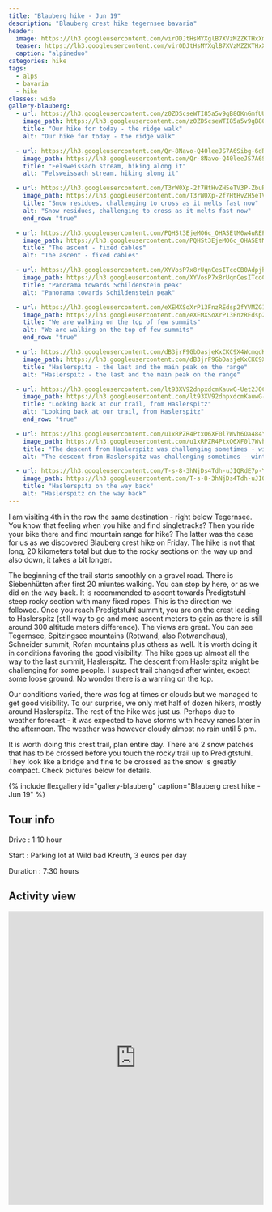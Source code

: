 ```yaml
---
title: "Blauberg hike - Jun 19"
description: "Blauberg crest hike tegernsee bavaria"
header:
  image: https://lh3.googleusercontent.com/virODJtHsMYXglB7XVzMZZKTHxXmmSJoSyY938fY6T0YrImEcs_zlSknPQZoNQEF_csZqtX5BgNb1rl_VoKq8Wj0JEjHmd1IuynnBwnqi9WejrwuaXZkipqAX7PVcZYGEYmRVlzIhuC6MePMx5tVCFB2ahYHQFQQi8mBQ9fvk6ABWP96rME48liBLE2mySlAc4ZmmAqqxDvGNx3dcdHfrX80N2L9Ot6jvH10kBysJ4cYcdL9eQoK-oEQElWnhI9W_EoxPlQBAr1u0TOBUt_n6AEWu6FE5miccp4nlJxyt4Zb8N3EtnNhCt5JFUeKSNnU9DWODIFI9VvlZkosK1_YViCBX6j1jztl98S8FnB1Z3PysUXQNnkTOcVJW2rtsZNd0MuDljd6fvWQV1vtAloQG6KRG5o9pYxSxiZjZ9RgKJrLn5LzxjAG9kEZQrzqejVDomxXbndgHfiTKi87pfFdy9X4cg5xU5RXI_K_El1tsHAGyNTCMdLtPZmE71VJ2Vo-0c-2-KMbxqPSEOEbsQCqZ5bQBxD6Y6pFHrUsMmX04-0Mf3HoIt8hKyvVGz_Rhl3nOWsDf1tG1y4Ggwt9iycn3LTPRfk_pfRmqyRCHxOoWqKuWnSDyc0MxUQKTVCuVGPpcyC9vVfYAFGr2WDti2OmZFSEvku_WQcu2Fv_02vv9GKlUcPmaUCPlMSgP7pKkejk5O1HbhjDRYZk6GJJKy0ylhuZ2s9SvDnIsISCUXjHaRmkuKzD=w1664-h1248-no
  teaser: https://lh3.googleusercontent.com/virODJtHsMYXglB7XVzMZZKTHxXmmSJoSyY938fY6T0YrImEcs_zlSknPQZoNQEF_csZqtX5BgNb1rl_VoKq8Wj0JEjHmd1IuynnBwnqi9WejrwuaXZkipqAX7PVcZYGEYmRVlzIhuC6MePMx5tVCFB2ahYHQFQQi8mBQ9fvk6ABWP96rME48liBLE2mySlAc4ZmmAqqxDvGNx3dcdHfrX80N2L9Ot6jvH10kBysJ4cYcdL9eQoK-oEQElWnhI9W_EoxPlQBAr1u0TOBUt_n6AEWu6FE5miccp4nlJxyt4Zb8N3EtnNhCt5JFUeKSNnU9DWODIFI9VvlZkosK1_YViCBX6j1jztl98S8FnB1Z3PysUXQNnkTOcVJW2rtsZNd0MuDljd6fvWQV1vtAloQG6KRG5o9pYxSxiZjZ9RgKJrLn5LzxjAG9kEZQrzqejVDomxXbndgHfiTKi87pfFdy9X4cg5xU5RXI_K_El1tsHAGyNTCMdLtPZmE71VJ2Vo-0c-2-KMbxqPSEOEbsQCqZ5bQBxD6Y6pFHrUsMmX04-0Mf3HoIt8hKyvVGz_Rhl3nOWsDf1tG1y4Ggwt9iycn3LTPRfk_pfRmqyRCHxOoWqKuWnSDyc0MxUQKTVCuVGPpcyC9vVfYAFGr2WDti2OmZFSEvku_WQcu2Fv_02vv9GKlUcPmaUCPlMSgP7pKkejk5O1HbhjDRYZk6GJJKy0ylhuZ2s9SvDnIsISCUXjHaRmkuKzD=w400-h300-no
  caption: "alpineduo"
categories: hike
tags:
  - alps
  - bavaria
  - hike
classes: wide
gallery-blauberg:
  - url: https://lh3.googleusercontent.com/z0ZDScseWTI85a5v9gB8OKnGmfUUrrhLwrRTqQFk30gF4IqZwWCsDmZ4rcEAzjfdxCy5Kb8XL7DiYdJQ5dO6luCVmBW116xEmhAYHpnv40p-gmt8LtTZRx_Y6JeFcNq4wOljKkc7f7ZgwBpujWkyHOxWKkV6DNI0KJRs_ltSro-IJpAIa5flR2bMuHU0W_qNeaiM4s0_m3NgFLvg_DhyV3I6OZdvmDehbuJxck67jCHgI-KPrQL_QHa7h38zuiE_lCD78xrgZ062iFoKb5gkJHiXEwVO8gDdyp1cQ2xC_BCXPPS1vzgYvWHoILvVo4k7n1Xr1gpuYRwVoD512EDtM7mNfKZXWGOsRodff96AP7K1vvx1EJZyCzfGKjvDeBckCWjhNfaeI78CR3J2FYJevr2QFnfcndO7s5AGf39A84A-LQUVfWD9rBFVpA-sgUiTg9c1gpAMwhFI3lqPtfbLOxSSYLunEpeckujpRLZHrYSzxClbBvxlJ6YJw_tjxLdC8NIWJ-efCxfUy5rL71mA6yihasIU5TYq9IZALppTcmywbG6RAzdqUiIm3LTAA2mKodUN34pbV5BuGtpZ3g5lfP7M8FvQdHVvVcuTyEfUyBXKpV2140MTA5lqC6j6sqiQFGkh2FRWuNk0NVis6Du_sihN8VOoWaEnSouKBZCEkYexHIXuVA-yUJCIw1rEbjxui1Ul-EePH5NZq-gaCEoXDPoWDw=w2016-h1512-no
    image_path: https://lh3.googleusercontent.com/z0ZDScseWTI85a5v9gB8OKnGmfUUrrhLwrRTqQFk30gF4IqZwWCsDmZ4rcEAzjfdxCy5Kb8XL7DiYdJQ5dO6luCVmBW116xEmhAYHpnv40p-gmt8LtTZRx_Y6JeFcNq4wOljKkc7f7ZgwBpujWkyHOxWKkV6DNI0KJRs_ltSro-IJpAIa5flR2bMuHU0W_qNeaiM4s0_m3NgFLvg_DhyV3I6OZdvmDehbuJxck67jCHgI-KPrQL_QHa7h38zuiE_lCD78xrgZ062iFoKb5gkJHiXEwVO8gDdyp1cQ2xC_BCXPPS1vzgYvWHoILvVo4k7n1Xr1gpuYRwVoD512EDtM7mNfKZXWGOsRodff96AP7K1vvx1EJZyCzfGKjvDeBckCWjhNfaeI78CR3J2FYJevr2QFnfcndO7s5AGf39A84A-LQUVfWD9rBFVpA-sgUiTg9c1gpAMwhFI3lqPtfbLOxSSYLunEpeckujpRLZHrYSzxClbBvxlJ6YJw_tjxLdC8NIWJ-efCxfUy5rL71mA6yihasIU5TYq9IZALppTcmywbG6RAzdqUiIm3LTAA2mKodUN34pbV5BuGtpZ3g5lfP7M8FvQdHVvVcuTyEfUyBXKpV2140MTA5lqC6j6sqiQFGkh2FRWuNk0NVis6Du_sihN8VOoWaEnSouKBZCEkYexHIXuVA-yUJCIw1rEbjxui1Ul-EePH5NZq-gaCEoXDPoWDw=w400-h300-no
    title: "Our hike for today - the ridge walk"
    alt: "Our hike for today - the ridge walk"

  - url: https://lh3.googleusercontent.com/Qr-8Navo-Q40leeJS7A6Sibg-6dRDz36NjtX_jZUEOkaQk1xqnNrFMvBn4UnRd7FRIQh26G6aHJt4o2SSXBGpXaDhbGiGDaPtHPPPuFdhT2Xv4f0ebsvXysRciMzfB0TmC28gnJLakIVr7Kj5bUiA0RUt-kLTg3XSu724BtkQfu_3OtMziQLSYxIR1aGED8gBqGojiC9CKJqY6HCfC03SaGoLu6ztmg_A1Ktz74TUexcbHmY_NIuHC0tKsZQNpZqTOfiyCrTNeqOg-Lzzw1TSqBMduwKFYod-h1DxAJc4WKkmXweYUuu4n6DIW1q6BZ73ywZP5XjK1OufSS3ce-l4bu8mRW5-eQe6_k1h8JGzzdck6EdRrj834oeVtd74_V5Ypuw9hxCzDL6CtlOe3dKil_gs_c0HNtD7GIUQ9vvAJSBfglMOZRSVIB9eFa7cySpMVfbNlsnYhaVU8O7kR3K93Ln66N1FWV3G8yq1KLrCw5nL9GA6z2w9ZJfCqPGGge801ecMrB7xNx9aQXdzGhhvNsHS4DAirurndF0IYDXAgux0aqHUHuzFcL3CobT97mztD64gI1zF_PuRHRuIMYPVjU7d8d5NVv-vadlz9A-Zrr613inPHJiWWHluQTP7cqAKPhBHxZ5R14oU8VPZpBz3GXblH8AyoCOLaxwc1QI99Lh2WsrWCdzWgseopKbEdy7n4LWb3xk36XYFiYfx8_m0GXHgINWv6z6OGDhlA_STrDFAmlS=w936-h1248-no
    image_path: https://lh3.googleusercontent.com/Qr-8Navo-Q40leeJS7A6Sibg-6dRDz36NjtX_jZUEOkaQk1xqnNrFMvBn4UnRd7FRIQh26G6aHJt4o2SSXBGpXaDhbGiGDaPtHPPPuFdhT2Xv4f0ebsvXysRciMzfB0TmC28gnJLakIVr7Kj5bUiA0RUt-kLTg3XSu724BtkQfu_3OtMziQLSYxIR1aGED8gBqGojiC9CKJqY6HCfC03SaGoLu6ztmg_A1Ktz74TUexcbHmY_NIuHC0tKsZQNpZqTOfiyCrTNeqOg-Lzzw1TSqBMduwKFYod-h1DxAJc4WKkmXweYUuu4n6DIW1q6BZ73ywZP5XjK1OufSS3ce-l4bu8mRW5-eQe6_k1h8JGzzdck6EdRrj834oeVtd74_V5Ypuw9hxCzDL6CtlOe3dKil_gs_c0HNtD7GIUQ9vvAJSBfglMOZRSVIB9eFa7cySpMVfbNlsnYhaVU8O7kR3K93Ln66N1FWV3G8yq1KLrCw5nL9GA6z2w9ZJfCqPGGge801ecMrB7xNx9aQXdzGhhvNsHS4DAirurndF0IYDXAgux0aqHUHuzFcL3CobT97mztD64gI1zF_PuRHRuIMYPVjU7d8d5NVv-vadlz9A-Zrr613inPHJiWWHluQTP7cqAKPhBHxZ5R14oU8VPZpBz3GXblH8AyoCOLaxwc1QI99Lh2WsrWCdzWgseopKbEdy7n4LWb3xk36XYFiYfx8_m0GXHgINWv6z6OGDhlA_STrDFAmlS=w300-h400-no
    title: "Felsweissach stream, hiking along it"
    alt: "Felsweissach stream, hiking along it"

  - url: https://lh3.googleusercontent.com/T3rW0Xp-2f7HtHvZH5eTV3P-ZbuR3E7S1BSzQfO4iLrq64Jq8tyaq2le7EvToC2_g_hda0b711F1ZlzToN8mXPEHQCQ5WP2x7gJGnsaiwFrlyBjcfdBOY3LsAymcfR6wtLeudnv_bo-ElbzqfDAzcCdbTAzGprzWAUb9RnLVIf7-XwcOZsvMNM35Zlv8vuODe3jYZKElIBBApHdtctKPE-lkfjVLWT35Mx1oyP2eED7XMWcO_fyit1lZ_dK7B_nk4rrj9CsvsjZOQVY4XfJArGLC6jWo3SNM86cpZGX0eZPSbdndEArhQ-6TSSV7QmcZDlgg8-nYkHQOt8xyXnmrhZoKE3x5XPBN6WIcFZaQ-82M-P9no2G8BiwlHzsAobrvpgYr3pdeEhuWZX9mirflQlF12bW5x8jn0SD0xGZmaR_xCijrMCqB3tOLxS74wgQAJNikead698armDwf8MsfJyf_v5GLQWRdqmpMUDfxI3g5dYaqPw-Xe8BkZIYALvnCYdvh0p6HWlTSdT2u-qXnlaPjdd0GrB2XCC9PpVGMSp3FEAelwXjpOMSXVtoUEKNq_Ugtw9Fyn_I1Mylec-cvaSUVdj1iTTfxVbsTuWq9B1NLDqAvcXGu-uY-qhSpUWUv-FKkwgJimJtLTQycynfu1aVmpcovJIWHENG_rm1UXuSc_ZRUkf5jCqOCKkqcuyGeSNoDefQcpSE6Xym85R4a2PGP3tgIuVFSdgLmVfuCiJMPACBC=w936-h1248-no
    image_path: https://lh3.googleusercontent.com/T3rW0Xp-2f7HtHvZH5eTV3P-ZbuR3E7S1BSzQfO4iLrq64Jq8tyaq2le7EvToC2_g_hda0b711F1ZlzToN8mXPEHQCQ5WP2x7gJGnsaiwFrlyBjcfdBOY3LsAymcfR6wtLeudnv_bo-ElbzqfDAzcCdbTAzGprzWAUb9RnLVIf7-XwcOZsvMNM35Zlv8vuODe3jYZKElIBBApHdtctKPE-lkfjVLWT35Mx1oyP2eED7XMWcO_fyit1lZ_dK7B_nk4rrj9CsvsjZOQVY4XfJArGLC6jWo3SNM86cpZGX0eZPSbdndEArhQ-6TSSV7QmcZDlgg8-nYkHQOt8xyXnmrhZoKE3x5XPBN6WIcFZaQ-82M-P9no2G8BiwlHzsAobrvpgYr3pdeEhuWZX9mirflQlF12bW5x8jn0SD0xGZmaR_xCijrMCqB3tOLxS74wgQAJNikead698armDwf8MsfJyf_v5GLQWRdqmpMUDfxI3g5dYaqPw-Xe8BkZIYALvnCYdvh0p6HWlTSdT2u-qXnlaPjdd0GrB2XCC9PpVGMSp3FEAelwXjpOMSXVtoUEKNq_Ugtw9Fyn_I1Mylec-cvaSUVdj1iTTfxVbsTuWq9B1NLDqAvcXGu-uY-qhSpUWUv-FKkwgJimJtLTQycynfu1aVmpcovJIWHENG_rm1UXuSc_ZRUkf5jCqOCKkqcuyGeSNoDefQcpSE6Xym85R4a2PGP3tgIuVFSdgLmVfuCiJMPACBC=w300-h400-no
    title: "Snow residues, challenging to cross as it melts fast now"
    alt: "Snow residues, challenging to cross as it melts fast now"
    end_row: "true"

  - url: https://lh3.googleusercontent.com/PQHSt3EjeMO6c_OHASEtM0w4uREPDx9DPYDKQu8j8BkaaWKe5k07XXDRDVG7hpUEZ334esddweFOkvSg4PGklwpQj3nrvPT2_OIJVhufXK73QENKiGInOOUT5zssY8RsDtwPkjoyd1TVDajl1QJ7r-8tS-UbZQf7O5cNOoGav014B3GHeHzH7p6CDXp3UyDjDhFLgOId5GcPpsx4KJCnEDKjfet4uSDeLozsKpwa9MBWjKga0wdgyrGfpFfkYy1BUQu2XMRSLrZ5JWrGUXL1Kh5_uyPD3t2wwwr-tdo0t9RApkZyuLMtkiAJp2brzhe7dRI_eEOJ7XW5aTCyX0ykYXz0DgrNssKyyIkfga6nUymgxBL0IduXYZ4DrljVlkMc6RL4sfUL9eMSRJdymZpA8bEabLMHKC3I4eNaELCQDnW28us1BfNZGNz6oeM-vrML6FkCz86W9rZAC_UhzbkqJJEZVwSIPcE6PCEzsONOMngGcoZV9XNdWPL06aUn995GzqZwff4FN1p6RPLp_OqJ-0dRxCRmem0ttkHdyJeCxzcwUE3jKr8KuurVLJWuAnRcA74X5AsbMgEh1NTQtuENAc3EbV21Lvl58BVEGIzypTnTI8kX59xI_ctwzOUMPJtjzhEEOPwec3HfCnVt9CC4jK7veQWW1v0eSAGiFU0kwIXT2qmODrwWJzP8C5lzpLiVUikjVugUg2-kNFgpWRAKOwSMhwLVw2yAacgGxqUJEjtm9CbU=w936-h1248-no
    image_path: https://lh3.googleusercontent.com/PQHSt3EjeMO6c_OHASEtM0w4uREPDx9DPYDKQu8j8BkaaWKe5k07XXDRDVG7hpUEZ334esddweFOkvSg4PGklwpQj3nrvPT2_OIJVhufXK73QENKiGInOOUT5zssY8RsDtwPkjoyd1TVDajl1QJ7r-8tS-UbZQf7O5cNOoGav014B3GHeHzH7p6CDXp3UyDjDhFLgOId5GcPpsx4KJCnEDKjfet4uSDeLozsKpwa9MBWjKga0wdgyrGfpFfkYy1BUQu2XMRSLrZ5JWrGUXL1Kh5_uyPD3t2wwwr-tdo0t9RApkZyuLMtkiAJp2brzhe7dRI_eEOJ7XW5aTCyX0ykYXz0DgrNssKyyIkfga6nUymgxBL0IduXYZ4DrljVlkMc6RL4sfUL9eMSRJdymZpA8bEabLMHKC3I4eNaELCQDnW28us1BfNZGNz6oeM-vrML6FkCz86W9rZAC_UhzbkqJJEZVwSIPcE6PCEzsONOMngGcoZV9XNdWPL06aUn995GzqZwff4FN1p6RPLp_OqJ-0dRxCRmem0ttkHdyJeCxzcwUE3jKr8KuurVLJWuAnRcA74X5AsbMgEh1NTQtuENAc3EbV21Lvl58BVEGIzypTnTI8kX59xI_ctwzOUMPJtjzhEEOPwec3HfCnVt9CC4jK7veQWW1v0eSAGiFU0kwIXT2qmODrwWJzP8C5lzpLiVUikjVugUg2-kNFgpWRAKOwSMhwLVw2yAacgGxqUJEjtm9CbU=w300-h400-no
    title: "The ascent - fixed cables"
    alt: "The ascent - fixed cables"

  - url: https://lh3.googleusercontent.com/XYVosP7x8rUqnCesITcoCB0AdpjhuWlcrO-RHpOEdLlkCjfygOekQ44k3qj_xbNTkGz_XuWy1uJ9nDJJradt4qtS3v2yDev261-6TUj8ifecLjXAJEx0Co2z8nUtFDfJxU0nZsO_TOMyo19DtdoOetX5sTcPrRGEY82niNO9_L3TutghrkwOj2CI4HEJJoVAV2H6aUVSFwUvxA5_MebQ8GvoVeaoHNQWlbHjSMoOH0W8DtQM8wNiukbo4hF69VsSp2RwX5hl_AZgPOpT0Yfv7eXJOCN5kRnPoMSoNGhe_evYwGeoIPlI-AJ7EuW9M16gRkpAKui4ZG3Q4ZCy5CVXu2SjRCcEVimYdFCo84jxxyZ_JfhTlktnbtC09UH19x-8i9kvcFZrCHA3CompNkj05rPcvjdztq-m3pzKwq0EtaEKc3O0tUEhRwtgssYmMJwnlPYZm2Aatcn_BoOICM8RxnJsXErtVGIm3qQTHQGkahG406fbGHQRBdF3m1ieJ2FcnktgisxBIbWxFzswwMrDLr1_JEZko9HWQDh3rLXqqQDCYIWAqOBVhiEJ3u05zZQ3mFISHDNTeAPzulBpSb_Jflb_eCRE1YvVQW5_Hn-whnIyUpdCahaM8e8GZVxnbuB5Oze6dMzqKjr8FrnoqCavl3PWD7dYVxSWs1QBR8KjWyAMpwX2GYwvRMIsiASWqevXPahK7kd-L4k65rT1I0Nb1frT4tkmgRIimZTw2nR812CaE30N=w2200-h697-no
    image_path: https://lh3.googleusercontent.com/XYVosP7x8rUqnCesITcoCB0AdpjhuWlcrO-RHpOEdLlkCjfygOekQ44k3qj_xbNTkGz_XuWy1uJ9nDJJradt4qtS3v2yDev261-6TUj8ifecLjXAJEx0Co2z8nUtFDfJxU0nZsO_TOMyo19DtdoOetX5sTcPrRGEY82niNO9_L3TutghrkwOj2CI4HEJJoVAV2H6aUVSFwUvxA5_MebQ8GvoVeaoHNQWlbHjSMoOH0W8DtQM8wNiukbo4hF69VsSp2RwX5hl_AZgPOpT0Yfv7eXJOCN5kRnPoMSoNGhe_evYwGeoIPlI-AJ7EuW9M16gRkpAKui4ZG3Q4ZCy5CVXu2SjRCcEVimYdFCo84jxxyZ_JfhTlktnbtC09UH19x-8i9kvcFZrCHA3CompNkj05rPcvjdztq-m3pzKwq0EtaEKc3O0tUEhRwtgssYmMJwnlPYZm2Aatcn_BoOICM8RxnJsXErtVGIm3qQTHQGkahG406fbGHQRBdF3m1ieJ2FcnktgisxBIbWxFzswwMrDLr1_JEZko9HWQDh3rLXqqQDCYIWAqOBVhiEJ3u05zZQ3mFISHDNTeAPzulBpSb_Jflb_eCRE1YvVQW5_Hn-whnIyUpdCahaM8e8GZVxnbuB5Oze6dMzqKjr8FrnoqCavl3PWD7dYVxSWs1QBR8KjWyAMpwX2GYwvRMIsiASWqevXPahK7kd-L4k65rT1I0Nb1frT4tkmgRIimZTw2nR812CaE30N=w400-h300-no
    title: "Panorama towards Schildenstein peak"
    alt: "Panorama towards Schildenstein peak"

  - url: https://lh3.googleusercontent.com/eXEMXSoXrP13FnzREdsp2fYVMZG1MdMSVPyaqs0VUIIv3rEk-Ie57JlRKMXqheX70_5LgRRZx2-QsThAynPF6zUt-jKHn67N-LT9QIektFggWvQajXCxGhNgebD7BsJReM6yXqHPxKS_21rVUGRKqFQd8sPCQnYjZnbStuY_wR6JmFUqRdtSAK3q3pKtuNfXi0_4H1uAgB2ZrmmGXyvcjLZAtEClO9C2ZWlzfk2LU5EI-ljcJN8XUE2cojENZ3d41i9gE0t_ucnH1Cj_YYzKg4VtH1P82uqoBQNMC9_5leqsBwwFbPGqRatICSdkdWFTAjAaszGdqL6KCb-o5Gm2nNcJkFQezec-YnDLxyxvj74vSZ3-o5gU0Z5k0U2sltiKbX0K9evv8sJT8SUExkNHpB4nW1dn_n6GJrvrWOooQ3BLHKpEZIqU-hEPveVm5UayI8j4bbVpJgs0vm2s1Sw8WGkQi-BnQFEEPjxDq1BNL3NdyRAmLuNR9JLb3dJDIJ5IeKk8kfLhMB1BxyZa2Me_Z9kz2t8V0wFvHUOxupMCryY96mOYwiYgA0mRm0HGe0Z-rOWYUbYpTenOOqzBxGLO_nGqkmFxHDaoIKlYP-6ICyV7kFtfQfMqw4LQl7sxaPUq4IkUnTDVeahWDDgS0DvIXPRe5OxW7b6oK_6CAKMoLglCSaZTsWNl01yOp2HArKrxGyehfHKcSHLZCaOQVn0bjwOFYIaySjY-BXprN-FW6QFOWai3=w936-h1248-no
    image_path: https://lh3.googleusercontent.com/eXEMXSoXrP13FnzREdsp2fYVMZG1MdMSVPyaqs0VUIIv3rEk-Ie57JlRKMXqheX70_5LgRRZx2-QsThAynPF6zUt-jKHn67N-LT9QIektFggWvQajXCxGhNgebD7BsJReM6yXqHPxKS_21rVUGRKqFQd8sPCQnYjZnbStuY_wR6JmFUqRdtSAK3q3pKtuNfXi0_4H1uAgB2ZrmmGXyvcjLZAtEClO9C2ZWlzfk2LU5EI-ljcJN8XUE2cojENZ3d41i9gE0t_ucnH1Cj_YYzKg4VtH1P82uqoBQNMC9_5leqsBwwFbPGqRatICSdkdWFTAjAaszGdqL6KCb-o5Gm2nNcJkFQezec-YnDLxyxvj74vSZ3-o5gU0Z5k0U2sltiKbX0K9evv8sJT8SUExkNHpB4nW1dn_n6GJrvrWOooQ3BLHKpEZIqU-hEPveVm5UayI8j4bbVpJgs0vm2s1Sw8WGkQi-BnQFEEPjxDq1BNL3NdyRAmLuNR9JLb3dJDIJ5IeKk8kfLhMB1BxyZa2Me_Z9kz2t8V0wFvHUOxupMCryY96mOYwiYgA0mRm0HGe0Z-rOWYUbYpTenOOqzBxGLO_nGqkmFxHDaoIKlYP-6ICyV7kFtfQfMqw4LQl7sxaPUq4IkUnTDVeahWDDgS0DvIXPRe5OxW7b6oK_6CAKMoLglCSaZTsWNl01yOp2HArKrxGyehfHKcSHLZCaOQVn0bjwOFYIaySjY-BXprN-FW6QFOWai3=w300-h400-no
    title: "We are walking on the top of few summits"
    alt: "We are walking on the top of few summits"
    end_row: "true"

  - url: https://lh3.googleusercontent.com/dB3jrF9GbDasjeKxCKC9X4WcmgdKX16_kmKv2TjYw6wJAx8M3oPsWJMRPLWEposo3-VHV81S0qsUmwgd5syBWI7zU_Tqd0iJq10hU3tGB4i-sRCdtgC1mUt8kmlzBP-Xatb_II-cZ5a_6j6ynWg_-0ZSMPsKfEO9B4SyzpVPdbPd0N6MMgw1zlQ9YeJeeTYSV2mSS40GIEMtyWctewION-kPNy_k6SGd0KqiH8ExshEGdtOwP4QukXf-AtQKhkPg2nb-45AqBGtlfgfEGcAhH8HsNITsUJqOqhGRKZgyZuDnWOK4HSpn_cqaC2tgPO0AL2dnspjAdA5ktkwVVUC8O9VGSUCFC8ahxX6J4J01QKUuF89wYGa5fIWM-56Gn6GMfKPoqFlDEtJA30CuGvgoUuaJ5JUEPqqvm20deNewomiKIVQCRikdMOBJDv0LXde4MBBLTVPO07GQqiuvzmi6rWZepYXrhy5PXYMlS6CfbJREV2eSHGMOfoy0Py6LHR_1JrnfHmF8hFKX_SctswKy6Ar3iGa0NBaDW_F2MLnQoXdOi7COBTnjOfb_CDu5lu9xZqflzJF6k8qskpgJJgRtB13bffZdPhhPPeWvdzbBPCYMy20uUheWr-pjGpPjVKk_44HrEFKcmL2SP-IswnIAczLwCx4m9smMYceDPWsfgNsqS4zIr4Z60rcr6S7Cpukn30prRmt4TYS4eBLcEaIwyPzmvP-vrhtD1FJFrEtVvJ-o32Bt=w1664-h1248-no
    image_path: https://lh3.googleusercontent.com/dB3jrF9GbDasjeKxCKC9X4WcmgdKX16_kmKv2TjYw6wJAx8M3oPsWJMRPLWEposo3-VHV81S0qsUmwgd5syBWI7zU_Tqd0iJq10hU3tGB4i-sRCdtgC1mUt8kmlzBP-Xatb_II-cZ5a_6j6ynWg_-0ZSMPsKfEO9B4SyzpVPdbPd0N6MMgw1zlQ9YeJeeTYSV2mSS40GIEMtyWctewION-kPNy_k6SGd0KqiH8ExshEGdtOwP4QukXf-AtQKhkPg2nb-45AqBGtlfgfEGcAhH8HsNITsUJqOqhGRKZgyZuDnWOK4HSpn_cqaC2tgPO0AL2dnspjAdA5ktkwVVUC8O9VGSUCFC8ahxX6J4J01QKUuF89wYGa5fIWM-56Gn6GMfKPoqFlDEtJA30CuGvgoUuaJ5JUEPqqvm20deNewomiKIVQCRikdMOBJDv0LXde4MBBLTVPO07GQqiuvzmi6rWZepYXrhy5PXYMlS6CfbJREV2eSHGMOfoy0Py6LHR_1JrnfHmF8hFKX_SctswKy6Ar3iGa0NBaDW_F2MLnQoXdOi7COBTnjOfb_CDu5lu9xZqflzJF6k8qskpgJJgRtB13bffZdPhhPPeWvdzbBPCYMy20uUheWr-pjGpPjVKk_44HrEFKcmL2SP-IswnIAczLwCx4m9smMYceDPWsfgNsqS4zIr4Z60rcr6S7Cpukn30prRmt4TYS4eBLcEaIwyPzmvP-vrhtD1FJFrEtVvJ-o32Bt=w400-h300-no
    title: "Haslerspitz - the last and the main peak on the range"
    alt: "Haslerspitz - the last and the main peak on the range"

  - url: https://lh3.googleusercontent.com/lt93XV92dnpxdcmKauwG-Uet2JOCBCrKP3USibUiC9epTrJ8o4iUIXAN4UMXxrqymonSCi2J6BYw8lF7RI2GQEZMrtlH546cVF7wtF0v-Oxb4d1gXY7jzCIL9UXouLaKBnMa9xjQgIkhCQrRKn4o37S6_Kj6n93T4WKkZ3SbsUBT8CwlZn_yynRL5aOe19W7DaMOL0WvaAUCqCf4bMxSaN3OkYBLGy0ZynnQ2F48hGpoZjpzvHEr8RiTaGs7SglskBRsICK-YGGJTEEDGNlgK3yn-2PjGYMhrs_Jb1wFXLeZ-caE1MME0B80R2eYbiWOq5vJYX1b5VDfODWVdF_ktozqd5BZhx5QtXS2bI4VBTt5m3UAlb3S2pxvi9JyY4U37bp5t9mSqCoUq-7FsBhmzbNP8TyeNDWZIJc-vdUjQq-UDZRILJAoVONxwf6Uit3maJCuOgQkgSDi_8h4GUW9BWQOVeijeQ1wh8ktPZzpRU4zHApcEv4jl_ZTBDXCet271YBspopJv__QkK3HjUE5WVCYAw0ug_nElHTBjE9SXcrF1fy3-Zm7zutudiZF2r2qkU3YiXlITQ66Avvm1Exgl3VL_bwWCQNbKMaSQ8SUPPSnEufhklpCk9XOxUlxIea6PI7VmlNHJdNCuBxtR03Crc_sM4bqePEvnVvVkHa4Ncq9HBNXHDMtKMOfEPTT1lkpMcW0IjC5Idrfq25uA3QlY8hiY0dK1Bjojg48jl88YamuqnOZ=w1664-h1248-no
    image_path: https://lh3.googleusercontent.com/lt93XV92dnpxdcmKauwG-Uet2JOCBCrKP3USibUiC9epTrJ8o4iUIXAN4UMXxrqymonSCi2J6BYw8lF7RI2GQEZMrtlH546cVF7wtF0v-Oxb4d1gXY7jzCIL9UXouLaKBnMa9xjQgIkhCQrRKn4o37S6_Kj6n93T4WKkZ3SbsUBT8CwlZn_yynRL5aOe19W7DaMOL0WvaAUCqCf4bMxSaN3OkYBLGy0ZynnQ2F48hGpoZjpzvHEr8RiTaGs7SglskBRsICK-YGGJTEEDGNlgK3yn-2PjGYMhrs_Jb1wFXLeZ-caE1MME0B80R2eYbiWOq5vJYX1b5VDfODWVdF_ktozqd5BZhx5QtXS2bI4VBTt5m3UAlb3S2pxvi9JyY4U37bp5t9mSqCoUq-7FsBhmzbNP8TyeNDWZIJc-vdUjQq-UDZRILJAoVONxwf6Uit3maJCuOgQkgSDi_8h4GUW9BWQOVeijeQ1wh8ktPZzpRU4zHApcEv4jl_ZTBDXCet271YBspopJv__QkK3HjUE5WVCYAw0ug_nElHTBjE9SXcrF1fy3-Zm7zutudiZF2r2qkU3YiXlITQ66Avvm1Exgl3VL_bwWCQNbKMaSQ8SUPPSnEufhklpCk9XOxUlxIea6PI7VmlNHJdNCuBxtR03Crc_sM4bqePEvnVvVkHa4Ncq9HBNXHDMtKMOfEPTT1lkpMcW0IjC5Idrfq25uA3QlY8hiY0dK1Bjojg48jl88YamuqnOZ=w400-h300-no
    title: "Looking back at our trail, from Haslerspitz"
    alt: "Looking back at our trail, from Haslerspitz"
    end_row: "true"

  - url: https://lh3.googleusercontent.com/u1xRPZR4PtxO6XF0l7Wvh6Oa484YbLiu3pJTN81sFfOXqPvEeJKElnNYYQG-gXcunhQLbwjmL4xTEAYHcfhi3CZYG2t52wtdYd4lG06qSA4KPNbItNZHI5ZGMbdUUFa3s4dccc4RHGfAGtkTeNvqPpDSC6C02qcxbvGwf9HTQ1N3Dbx_oKN_GgNpdQbUwkCONVijKm4VgMVCUCisqLuNAR2o_fFE6vQWL4GMtniSSuBvaoz582SYEnDlnoiOfbtp3GZIdi_KXHy9xLaWNqio8DugqM5SzJA6IzGx1lEoi2e3CLsWhHFzsG-mBUhG4cDCHXmtObVA8xkGOKKCng7xsHQHjsYdwkSNudocMsEEVkDjUFSEPWoz1IYXDI8P0AJGhMVeDJ2ZutU5R6ilSv908bsNYZFJzQz0QoLGnrCRnpkJv0pVawWsuf8rqeGFUZyccNbjkKR_Jw5O7m4YokLp1r803iH4H8BbTbfm1bK8ITJTWvbxldmiZanlfxEE5Pb6hr8G6lP4A83xwAlyfk1rdVT_TwPjN0k0tGuDJEH8mCVhrXJeNnh5XJM3dmhe0baRSEt_uoXoeTQrG0-juaf9ruQc5GBuEoH-y0MSe3EXDManVYs3W3F2NvkkE3XTbqPzQY-3x39CR_FnxhSITh6R6bvBNfW0IDJl28VJJv2i9tf0fz7uyt63uMg_4s7sHspgd1SRX_wY-k9dgBWEM-F_U6p2BRgzZefaBm6MUfVdRaV0h9tC=w936-h1248-no
    image_path: https://lh3.googleusercontent.com/u1xRPZR4PtxO6XF0l7Wvh6Oa484YbLiu3pJTN81sFfOXqPvEeJKElnNYYQG-gXcunhQLbwjmL4xTEAYHcfhi3CZYG2t52wtdYd4lG06qSA4KPNbItNZHI5ZGMbdUUFa3s4dccc4RHGfAGtkTeNvqPpDSC6C02qcxbvGwf9HTQ1N3Dbx_oKN_GgNpdQbUwkCONVijKm4VgMVCUCisqLuNAR2o_fFE6vQWL4GMtniSSuBvaoz582SYEnDlnoiOfbtp3GZIdi_KXHy9xLaWNqio8DugqM5SzJA6IzGx1lEoi2e3CLsWhHFzsG-mBUhG4cDCHXmtObVA8xkGOKKCng7xsHQHjsYdwkSNudocMsEEVkDjUFSEPWoz1IYXDI8P0AJGhMVeDJ2ZutU5R6ilSv908bsNYZFJzQz0QoLGnrCRnpkJv0pVawWsuf8rqeGFUZyccNbjkKR_Jw5O7m4YokLp1r803iH4H8BbTbfm1bK8ITJTWvbxldmiZanlfxEE5Pb6hr8G6lP4A83xwAlyfk1rdVT_TwPjN0k0tGuDJEH8mCVhrXJeNnh5XJM3dmhe0baRSEt_uoXoeTQrG0-juaf9ruQc5GBuEoH-y0MSe3EXDManVYs3W3F2NvkkE3XTbqPzQY-3x39CR_FnxhSITh6R6bvBNfW0IDJl28VJJv2i9tf0fz7uyt63uMg_4s7sHspgd1SRX_wY-k9dgBWEM-F_U6p2BRgzZefaBm6MUfVdRaV0h9tC=w300-h400-no
    title: "The descent from Haslerspitz was challenging sometimes - winter changed the path a bit"
    alt: "The descent from Haslerspitz was challenging sometimes - winter changed the path a bit"

  - url: https://lh3.googleusercontent.com/T-s-8-3hNjDs4Tdh-uJIQRdE7p-YTTCHht-vpfT9q3t4JgRIKYGPzSDwBIL3eQcUFGS7cql33trXQbW09G96_PTTk8UBDDhwEO-WmH6g8SPkwEAyy4A1Oj3WVUxpPeMfpRb7ZHgdGU6P3fma39vpIxPMzjeVddx63Ka9o8ee9LppqdIebBJpX1_GhieGAehMXYQ21o6WDC-2TQHoVnc2qWp6XBQtX-V4EatFJruyrjjnUrg0P4SGbg3zpia7-HOV0WYoDz_tJPKi--DMtGDgi_56f3tdiKZDDvFBKnDcUh4y-Tsd56GbduwtAtiuEKHHg-37r1xQeN-fF0jGoy5ohCM_qyXkgTLATc8lupRJFwavWmlvzE9A_RrH4IpvmF3bytJmxJmv0iK46g0UXbY_MJSSCsRv5KBTBdYamKmITuj6xMJqre2qqhbTGYNkinu5JBMSaYpWjowlpD547w9Ho5z21abRllfBtCkqmOGT5JhBGP_sCF4KOFZ321G2VWlTTSOBkoUCxObsmWAYQgWD2VQ5ySZi2aBkz1-mw86xPai3LII4uAbKp_qzK-u0MRT0wTciksON6YA4el6gP2oa1OPSZad_s7MaghDSEjZVqpZ6IN0xl0EP69dk_Y2mbZEQdqMIhyWHRwMTqLo3nZkKyMpJczYuZGWSbgAsLdsHvwDuMKPiiChaIr1Gh-KhhaTz3o4YZ9EKXmTh8XOGDN9v4aE_gdCSuogQO3l3Ats_M4G-L8U7=w936-h1248-no
    image_path: https://lh3.googleusercontent.com/T-s-8-3hNjDs4Tdh-uJIQRdE7p-YTTCHht-vpfT9q3t4JgRIKYGPzSDwBIL3eQcUFGS7cql33trXQbW09G96_PTTk8UBDDhwEO-WmH6g8SPkwEAyy4A1Oj3WVUxpPeMfpRb7ZHgdGU6P3fma39vpIxPMzjeVddx63Ka9o8ee9LppqdIebBJpX1_GhieGAehMXYQ21o6WDC-2TQHoVnc2qWp6XBQtX-V4EatFJruyrjjnUrg0P4SGbg3zpia7-HOV0WYoDz_tJPKi--DMtGDgi_56f3tdiKZDDvFBKnDcUh4y-Tsd56GbduwtAtiuEKHHg-37r1xQeN-fF0jGoy5ohCM_qyXkgTLATc8lupRJFwavWmlvzE9A_RrH4IpvmF3bytJmxJmv0iK46g0UXbY_MJSSCsRv5KBTBdYamKmITuj6xMJqre2qqhbTGYNkinu5JBMSaYpWjowlpD547w9Ho5z21abRllfBtCkqmOGT5JhBGP_sCF4KOFZ321G2VWlTTSOBkoUCxObsmWAYQgWD2VQ5ySZi2aBkz1-mw86xPai3LII4uAbKp_qzK-u0MRT0wTciksON6YA4el6gP2oa1OPSZad_s7MaghDSEjZVqpZ6IN0xl0EP69dk_Y2mbZEQdqMIhyWHRwMTqLo3nZkKyMpJczYuZGWSbgAsLdsHvwDuMKPiiChaIr1Gh-KhhaTz3o4YZ9EKXmTh8XOGDN9v4aE_gdCSuogQO3l3Ats_M4G-L8U7=w300-h400-no
    title: "Haslerspitz on the way back"
    alt: "Haslerspitz on the way back"
---
```


I am visiting 4th in the row the same destination - right below Tegernsee. You know that feeling when you hike and find singletracks? Then you ride your bike there and find mountain range for hike? The latter was the case for us as we discovered Blauberg crest hike on Friday. The hike is not that long, 20 kilometers total but due to the rocky sections on the way up and also down, it takes a bit longer.

The beginning of the trail starts smoothly on a gravel road. There is Siebenhütten after first 20 miuntes walking. You can stop by here, or as we did on the way back. It is recommended to ascent towards Predigtstuhl - steep rocky section with many fixed ropes. This is the direction we followed. Once you reach Predigtstuhl summit, you are on the crest leading to Haslerspitz (still way to go and more ascent meters to gain as there is still around 300 altitude meters difference). The views are great. You can see Tegernsee, Spitzingsee mountains (Rotwand, also Rotwandhaus), Schneider summit, Rofan mountains plus others as well. It is worth doing it in conditions favoring the good visibility. The hike goes up almost all the way to the last summit, Haslerspitz. The descent from Haslerspitz might be challenging for some people. I suspect trail changed after winter, expect some loose ground. No wonder there is a warning on the top.

Our conditions varied, there was fog at times or clouds but we managed to get good visibility. To our surprise, we only met half of dozen hikers, mostly around Haslerspitz. The rest of the hike was just us. Perhaps due to weather forecast - it was expected to have storms with heavy ranes later in the afternoon. The weather was however cloudy almost no rain until 5 pm.

It is worth doing this crest trail, plan entire day. There are 2 snow patches that has to be crossed before you touch the rocky trail up to Predigtstuhl. They look like a bridge and fine to be crossed as the snow is greatly compact. Check pictures below for details.

{% include flexgallery id="gallery-blauberg" caption="Blauberg crest hike  - Jun 19" %}

## Tour info

Drive
: 1:10 hour

Start
: Parking lot at Wild bad Kreuth, 3 euros per day

Duration
: 7:30 hours

## Activity view

<iframe src="https://www.komoot.com/tour/74603848/embed?profile=1" width="100%" height="580" frameborder="0" scrolling="no"></iframe>

